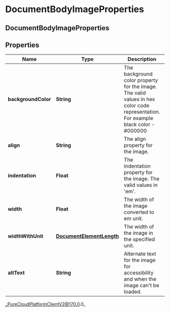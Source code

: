 # DocumentBodyImageProperties

## DocumentBodyImageProperties

## Properties

|Name | Type | Description | Notes|
|------------ | ------------- | ------------- | -------------|
| **backgroundColor** | **String** | The background color property for the image. The valid values in hex color code representation. For example black color - #000000 | [optional] |
| **align** | **String** | The align property for the image. | [optional] |
| **indentation** | **Float** | The indentation property for the image. The valid values in &#39;em&#39;. | [optional] |
| **width** | **Float** | The width of the image converted to em unit. | [optional] |
| **widthWithUnit** | [**DocumentElementLength**](DocumentElementLength) | The width of the image in the specified unit. | [optional] |
| **altText** | **String** | Alternate text for the image for accessibility and when the image can&#39;t be loaded. | [optional] |



_PureCloudPlatformClientV2@170.0.0_
